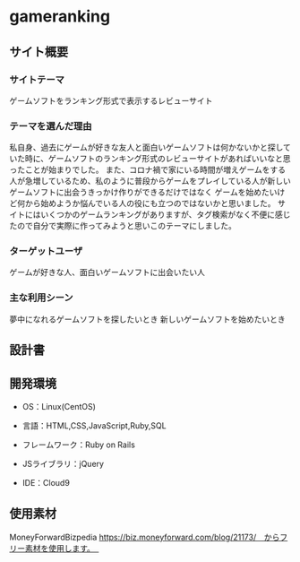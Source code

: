 # gameranking

## サイト概要

### サイトテーマ

ゲームソフトをランキング形式で表示するレビューサイト

### テーマを選んだ理由

私自身、過去にゲームが好きな友人と面白いゲームソフトは何かないかと探していた時に、ゲームソフトのランキング形式のレビューサイトがあればいいなと思ったことが始まりでした。
また、コロナ禍で家にいる時間が増えゲームをする人が急増しているため、私のように普段からゲームをプレイしている人が新しいゲームソフトに出会うきっかけ作りができるだけではなく
ゲームを始めたいけど何から始めようか悩んでいる人の役にも立つのではないかと思いました。
サイトにはいくつかのゲームランキングがありますが、タグ検索がなく不便に感じたので自分で実際に作ってみようと思いこのテーマにしました。


### ターゲットユーザ

ゲームが好きな人、面白いゲームソフトに出会いたい人

### 主な利用シーン

夢中になれるゲームソフトを探したいとき
新しいゲームソフトを始めたいとき


## 設計書



## 開発環境

- OS：Linux(CentOS)

- 言語：HTML,CSS,JavaScript,Ruby,SQL

- フレームワーク：Ruby on Rails

- JSライブラリ：jQuery

- IDE：Cloud9

## 使用素材

MoneyForwardBizpedia https://biz.moneyforward.com/blog/21173/　からフリー素材を使用します。　


